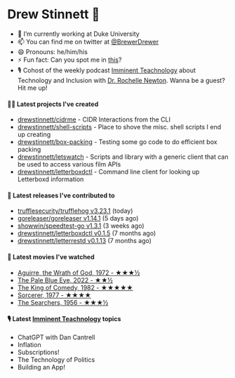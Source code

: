 
# Drew Stinnett 👋

- 🔭 I’m currently working at Duke University
- 📫 You can find me on twitter at [@BrewerDrewer](https://twitter.com/BrewerDrewer)
- 😄 Pronouns: he/him/his
- ⚡ Fun fact: Can you spot me in [this](https://www.youtube.com/watch?v=oL9WnB0qHBA)?
- 🎙 Cohost of the weekly podcast [Imminent Teachnology](https://podcast.imminentteachnology.com/) about Technology and Inclusion with [Dr. Rochelle Newton](https://www.linkedin.com/in/drrochellenewton/). Wanna be a guest? Hit me up!

#### 👨‍💻 Latest projects I've created
- [drewstinnett/cidrme](https://github.com/drewstinnett/cidrme) - CIDR Interactions from the CLI
- [drewstinnett/shell-scripts](https://github.com/drewstinnett/shell-scripts) - Place to shove the misc. shell scripts I end up creating
- [drewstinnett/box-packing](https://github.com/drewstinnett/box-packing) - Testing some go code to do efficient box packing
- [drewstinnett/letswatch](https://github.com/drewstinnett/letswatch) - Scripts and library with a generic client that can be used to access various film APIs
- [drewstinnett/letterboxdctl](https://github.com/drewstinnett/letterboxdctl) - Command line client for looking up Letterboxd information

#### 🚀 Latest releases I've contributed to
- [trufflesecurity/trufflehog v3.23.1](https://github.com/trufflesecurity/trufflehog/releases/tag/v3.23.1) (today)
- [goreleaser/goreleaser v1.14.1](https://github.com/goreleaser/goreleaser/releases/tag/v1.14.1) (5 days ago)
- [showwin/speedtest-go v1.3.1](https://github.com/showwin/speedtest-go/releases/tag/v1.3.1) (3 weeks ago)
- [drewstinnett/letterboxdctl v0.1.5](https://github.com/drewstinnett/letterboxdctl/releases/tag/v0.1.5) (7 months ago)
- [drewstinnett/letterrestd v0.1.13](https://github.com/drewstinnett/letterrestd/releases/tag/v0.1.13) (7 months ago)

#### 🍿 Latest movies I've watched
- [Aguirre, the Wrath of God, 1972 - ★★★½](https://letterboxd.com/mondodrew/film/aguirre-the-wrath-of-god/)
- [The Pale Blue Eye, 2022 - ★★½](https://letterboxd.com/mondodrew/film/the-pale-blue-eye/)
- [The King of Comedy, 1982 - ★★★★★](https://letterboxd.com/mondodrew/film/the-king-of-comedy/)
- [Sorcerer, 1977 - ★★★★](https://letterboxd.com/mondodrew/film/sorcerer/)
- [The Searchers, 1956 - ★★★½](https://letterboxd.com/mondodrew/film/the-searchers/)

#### 🎙 Latest [Imminent Teachnology](https://podcast.imminentteachnology.com/) topics
- ChatGPT with Dan Cantrell
- Inflation
- Subscriptions!
- The Technology of Politics
- Building an App!
